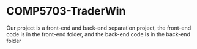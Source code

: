 # COMP5703-TraderWin
Our project is a front-end and back-end separation project,   the front-end code is in the front-end folder,   and the back-end code is in the back-end folder
